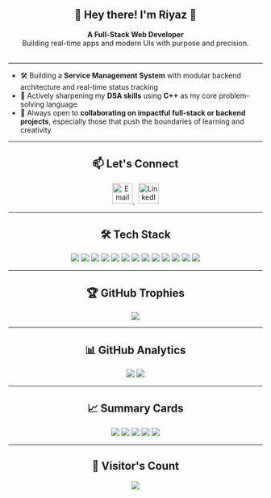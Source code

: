## <div align="center">🚀 Hey there! I'm Riyaz 👋</div>

<div align="center">
  <strong>A Full-Stack Web Developer</strong><br>
  Building real-time apps and modern UIs with purpose and precision.
</div>

<br>


---

- 🛠️ Building a **Service Management System** with modular backend architecture and real-time status tracking  
- 🧠 Actively sharpening my **DSA skills** using **C++** as my core problem-solving language  
- 🤝 Always open to **collaborating on impactful full-stack or backend projects**, especially those that push the boundaries of learning and creativity  

---

## <div align="center">📫 Let's Connect</div>

<p align="center">
  <a href="mailto:riyazshaik.dev@gmail.com">
    <img src="https://cdn-icons-png.flaticon.com/128/732/732200.png" height="40" width="40" alt="Email" />
  </a>
  &nbsp;
  <a href="https://www.linkedin.com/in/your-link-here" target="_blank">
    <img src="https://cdn-icons-png.flaticon.com/128/174/174857.png" height="40" width="40" alt="LinkedIn" />
  </a>
</p>

---

## <div align="center">🛠 Tech Stack</div>

<p align="center">
  <img src="https://img.shields.io/badge/JavaScript-%23323330.svg?style=for-the-badge&logo=javascript&logoColor=%23F7DF1E"/>
  <img src="https://img.shields.io/badge/Python-%233776AB.svg?style=for-the-badge&logo=python&logoColor=white"/>
  <img src="https://img.shields.io/badge/Java-%23ED8B00.svg?style=for-the-badge&logo=openjdk&logoColor=white"/>
  <img src="https://img.shields.io/badge/C++-%2300599C.svg?style=for-the-badge&logo=c%2B%2B&logoColor=white"/>
  <img src="https://img.shields.io/badge/React-%2361DAFB.svg?style=for-the-badge&logo=react&logoColor=black"/>
  <img src="https://img.shields.io/badge/TailwindCSS-%2338B2AC.svg?style=for-the-badge&logo=tailwind-css&logoColor=white"/>
  <img src="https://img.shields.io/badge/Node.js-%23339933.svg?style=for-the-badge&logo=node.js&logoColor=white"/>
  <img src="https://img.shields.io/badge/Express.js-%23404d59.svg?style=for-the-badge&logo=express&logoColor=white"/>
  <img src="https://img.shields.io/badge/Socket.IO-%23000000.svg?style=for-the-badge&logo=socket.io&logoColor=white"/>
  <img src="https://img.shields.io/badge/MongoDB-%234ea94b.svg?style=for-the-badge&logo=mongodb&logoColor=white"/>
  <img src="https://img.shields.io/badge/Redis-%23DC382D.svg?style=for-the-badge&logo=redis&logoColor=white"/>
  <img src="https://img.shields.io/badge/Git-%23F05032.svg?style=for-the-badge&logo=git&logoColor=white"/>
  <img src="https://img.shields.io/badge/Postman-%23FF6C37.svg?style=for-the-badge&logo=postman&logoColor=white"/>
</p>

---

## <div align="center">🏆 GitHub Trophies</div>

<div align="center">
  <img src="https://github-profile-trophy.vercel.app/?username=riyaz-shaik-16&theme=algolia&no-frame=true&row=1&column=7" />
</div>

---

## <div align="center">📊 GitHub Analytics</div>

<div align="center">
  <img src="https://github-readme-stats.vercel.app/api?username=riyaz-shaik-16&show_icons=true&theme=dracula&hide_border=true" />
  <img src="https://github-readme-stats.vercel.app/api/top-langs/?username=riyaz-shaik-16&layout=compact&theme=dracula&hide_border=true" />
</div>

---

## <div align="center">📈 Summary Cards</div>

<div align="center">
  <img src="http://github-profile-summary-cards.vercel.app/api/cards/profile-details?username=riyaz-shaik-16&theme=react" />
  <img src="http://github-profile-summary-cards.vercel.app/api/cards/repos-per-language?username=riyaz-shaik-16&theme=react" />
  <img src="http://github-profile-summary-cards.vercel.app/api/cards/most-commit-language?username=riyaz-shaik-16&theme=react" />
  <img src="http://github-profile-summary-cards.vercel.app/api/cards/stats?username=riyaz-shaik-16&theme=react" />
  <img src="http://github-profile-summary-cards.vercel.app/api/cards/productive-time?username=riyaz-shaik-16&theme=react&utcOffset=5" />
</div>

---

## <div align="center">👀 Visitor's Count</div>

<p align="center">
  <img src="https://komarev.com/ghpvc/?username=riyaz-shaik-16&label=Profile%20Views&color=0e75b6&style=flat" />

</p>
